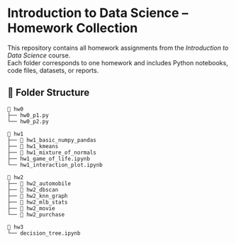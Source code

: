 # Introduction to Data Science – Homework Collection

This repository contains all homework assignments from the *Introduction to Data Science* course.  
Each folder corresponds to one homework and includes Python notebooks, code files, datasets, or reports.

## 📁 Folder Structure
```
📂 hw0
├── hw0_p1.py
└── hw0_p2.py

📂 hw1
├── 📂 hw1_basic_numpy_pandas
├── 📂 hw1_kmeans
├── 📂 hw1_mixture_of_normals
├── hw1_game_of_life.ipynb
└── hw1_interaction_plot.ipynb

📂 hw2
├── 📂 hw2_automobile
├── 📂 hw2_dbscan
├── 📂 hw2_knn_graph
├── 📂 hw2_mlb_stats
├── 📂 hw2_movie
└── 📂 hw2_purchase

📂 hw3
└── decision_tree.ipynb
```
